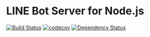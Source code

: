 # LINE Bot Server for Node.js

[![Build Status](https://travis-ci.org/micksatana/line-bot-server-nodejs.svg?branch=master)](https://travis-ci.org/micksatana/line-bot-server-nodejs)
[![codecov](https://codecov.io/gh/micksatana/line-bot-server-nodejs/branch/master/graph/badge.svg)](https://codecov.io/gh/micksatana/line-bot-server-nodejs)
[![Dependency Status](https://david-dm.org/micksatana/line-bot-server-nodejs.svg)](https://david-dm.org/micksatana/line-bot-server-nodejs)
